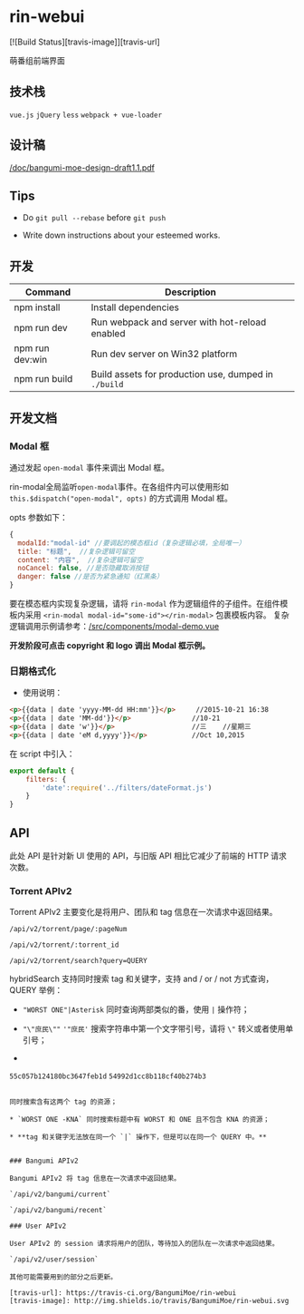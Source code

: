 # rin-webui

[![Build Status][travis-image]][travis-url]

萌番组前端界面

## 技术栈

`vue.js` `jQuery` `less` `webpack + vue-loader`

## 设计稿

[/doc/bangumi-moe-design-draft1.1.pdf](/doc/bangumi-moe-design-draft1.1.pdf)

## Tips

* Do `git pull --rebase` before `git push`

* Write down instructions about your esteemed works.

## 开发

|Command|Description|
|---|---|
|npm install|Install dependencies|
|npm run dev|Run webpack and server with hot-reload enabled|
|npm run dev:win|Run dev server on Win32 platform|
|npm run build|Build assets for production use, dumped in `./build`|

## 开发文档

### Modal 框

通过发起 `open-modal` 事件来调出 Modal 框。

rin-modal全局监听`open-modal`事件。在各组件内可以使用形如 `this.$dispatch("open-modal", opts)` 的方式调用 Modal 框。

opts 参数如下：

```js
{
  modalId:"modal-id" //要调起的模态框id（复杂逻辑必填，全局唯一）
  title: "标题",  //复杂逻辑可留空
  content: "内容",  //复杂逻辑可留空
  noCancel: false, //是否隐藏取消按钮
  danger: false //是否为紧急通知（红黑条）
}
```
要在模态框内实现复杂逻辑，请将 `rin-modal` 作为逻辑组件的子组件。在组件模板内采用 `<rin-modal modal-id="some-id"></rin-modal>` 包裹模板内容。
复杂逻辑调用示例请参考：[/src/components/modal-demo.vue](/src/components/modal-demo.vue)


__开发阶段可点击 copyright 和 logo 调出 Modal 框示例。__

### 日期格式化

* 使用说明：

```html
<p>{{data | date 'yyyy-MM-dd HH:mm'}}</p>     //2015-10-21 16:38
<p>{{data | date 'MM-dd'}}</p>   			 //10-21
<p>{{data | date 'w'}}</p>   				 //三    //星期三
<p>{{data | date 'eM d,yyyy'}}</p>   		 //Oct 10,2015
```

在 script 中引入：

```js
export default {
	filters: {
		'date':require('../filters/dateFormat.js')
	}
}
```

## API

此处 API 是针对新 UI 使用的 API，与旧版 API 相比它减少了前端的 HTTP 请求次数。

### Torrent APIv2

Torrent APIv2 主要变化是将用户、团队和 tag 信息在一次请求中返回结果。

`/api/v2/torrent/page/:pageNum`

`/api/v2/torrent/:torrent_id`

`/api/v2/torrent/search?query=QUERY`

hybridSearch 支持同时搜索 tag 和关键字，支持 and / or / not 方式查询，QUERY 举例：

* `"WORST ONE"|Asterisk` 同时查询两部类似的番，使用 `|` 操作符；

* `"\"庶民\""` `'"庶民'` 搜索字符串中第一个文字带引号，请将 `\"` 转义或者使用单引号；

* ```
`55c057b124180bc3647feb1d` `54992d1cc8b118cf40b274b3`
```

同时搜索含有这两个 tag 的资源；

* `WORST ONE -KNA` 同时搜索标题中有 WORST 和 ONE 且不包含 KNA 的资源；

* **tag 和关键字无法放在同一个 `|` 操作下，但是可以在同一个 QUERY 中。**


### Bangumi APIv2

Bangumi APIv2 将 tag 信息在一次请求中返回结果。

`/api/v2/bangumi/current`

`/api/v2/bangumi/recent`

### User APIv2

User APIv2 的 session 请求将用户的团队，等待加入的团队在一次请求中返回结果。

`/api/v2/user/session`

其他可能需要用到的部分之后更新。

[travis-url]: https://travis-ci.org/BangumiMoe/rin-webui
[travis-image]: http://img.shields.io/travis/BangumiMoe/rin-webui.svg
